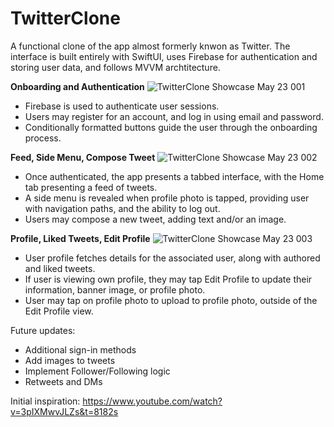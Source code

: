 # TwitterClone

A functional clone of the app almost formerly knwon as Twitter. The interface is built entirely with SwiftUI, uses Firebase for authentication and storing user data, and follows MVVM archtitecture.

<b>Onboarding and Authentication</b>
![TwitterClone Showcase May 23 001](https://github.com/bodhichristian/TwitterClone/assets/110639779/352eb135-c49b-4d8c-9f10-6fb5c0ea39ff)
- Firebase is used to authenticate user sessions.
- Users may register for an account, and log in using email and password.
- Conditionally formatted buttons guide the user through the onboarding process.


<b>Feed, Side Menu, Compose Tweet</b>
![TwitterClone Showcase May 23 002](https://github.com/bodhichristian/TwitterClone/assets/110639779/112995fe-0eca-4b08-889b-458dc81ddc5d)
- Once authenticated, the app presents a tabbed interface, with the Home tab presenting a feed of tweets.
- A side menu is revealed when profile photo is tapped, providing user with navigation paths, and the ability to log out.
- Users may compose a new tweet, adding text and/or an image.


<b>Profile, Liked Tweets, Edit Profile</b>
![TwitterClone Showcase May 23 003](https://github.com/bodhichristian/TwitterClone/assets/110639779/fcee1496-927b-4092-b281-0d464224a48f)
- User profile fetches details for the associated user, along with authored and liked tweets.
- If user is viewing own profile, they may tap Edit Profile to update their information, banner image, or profile photo.
- User may tap on profile photo to upload to profile photo, outside of the Edit Profile view.

Future updates:
- Additional sign-in methods
- Add images to tweets
- Implement Follower/Following logic 
- Retweets and DMs

Initial inspiration: https://www.youtube.com/watch?v=3pIXMwvJLZs&t=8182s
